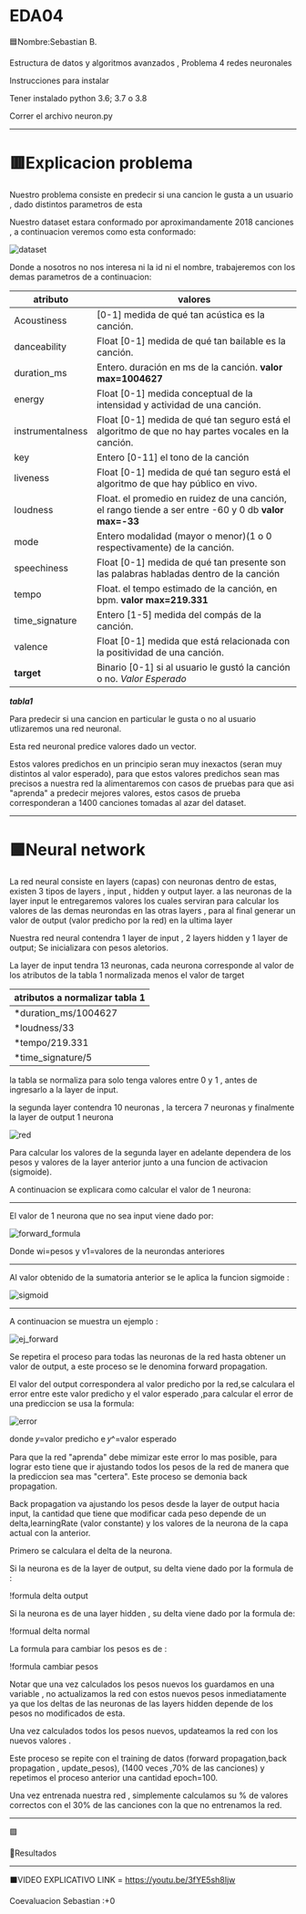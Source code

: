 # EDA04

🟦Nombre:Sebastian B.

Estructura de datos y algoritmos avanzados , Problema 4 redes neuronales

Instrucciones para instalar

Tener instalado python 3.6; 3.7 o 3.8

Correr el archivo neuron.py

-----------------------------------------------------


# 🟥Explicacion problema

Nuestro problema consiste en predecir si una cancion le gusta a un usuario , dado distintos parametros de esta

Nuestro dataset estara conformado por aproximandamente 2018 canciones , a continuacion veremos como esta conformado:

![dataset](https://user-images.githubusercontent.com/82010968/120158518-390e8080-c1c2-11eb-8bf8-bb320cd1d39f.png)

Donde a nosotros no nos interesa ni la id ni el nombre, trabajeremos con los demas parametros de a continuacion:


atributo | valores
-------------|----------------------------------------------------------------------------------------------
Acoustiness  		|[0-1] medida de qué tan acústica es la canción.
danceability  |Float [0-1] medida de qué tan bailable es la canción.
duration_ms 	|Entero. duración en ms de la canción. **valor max=1004627**
energy  		|Float [0-1] medida conceptual de la intensidad y actividad de una canción.
instrumentalness|Float [0-1] medida de qué tan seguro está el algoritmo de que no hay partes vocales en la canción.
key 			|Entero [0-11] el tono de la canción
liveness  	|Float [0-1] medida de qué tan seguro está el algoritmo de que hay público en vivo.
loudness 	 |Float. el promedio en ruidez de una canción, el rango tiende a ser entre -60 y 0 db **valor max=-33**
mode   			|Entero modalidad (mayor o menor)(1 o 0 respectivamente) de la canción.
speechiness	 |Float [0-1] medida de qué tan presente son las palabras habladas dentro de la canción
tempo 		|Float. el tempo estimado de la canción, en bpm. **valor max=219.331**
time_signature|Entero [1-5] medida del compás de la canción.
valence 	|Float [0-1] medida que está relacionada con la positividad de una canción.
**target** |Binario [0-1] si al usuario le gustó la canción o no. *Valor Esperado*

***tabla1***


Para predecir si una cancion en particular le gusta o no al usuario utlizaremos una red neuronal.

Esta red neuronal predice valores dado un vector. 

Estos valores predichos en un principio seran muy inexactos (seran muy distintos al valor esperado), para que estos valores predichos sean mas precisos a nuestra red la alimentaremos con casos de pruebas para que asi "aprenda" a predecir mejores valores, estos casos de prueba corresponderan a 1400 canciones tomadas al azar del dataset. 




---------------------------------------------------

 
# 🟩Neural network 

La red neural consiste en layers (capas) con neuronas dentro de estas, existen 3 tipos de layers , input , hidden y output layer. a las neuronas de la layer input le entregaremos valores los cuales serviran para calcular los valores de las demas neurondas en las otras layers , para al final generar un valor de output (valor predicho por la red) en la ultima layer 


Nuestra red neural contendra  1 layer de input , 2 layers hidden y 1 layer de output; Se inicializara con pesos aletorios.

La layer de input tendra 13 neuronas, cada neurona corresponde al valor de los atributos de la tabla 1 normalizada menos el valor de target 

 
atributos a normalizar tabla 1 |
---------------------|
*duration_ms/1004627 |
*loudness/33         |
*tempo/219.331       |
*time_signature/5    | 

la tabla se normaliza para solo tenga valores entre 0 y 1 , antes de ingresarlo a la layer de input.

la segunda layer contendra 10 neuronas , la tercera 7 neuronas y finalmente la layer de output 1 neurona

![red](https://user-images.githubusercontent.com/82010968/120174440-19338880-c1d3-11eb-81f2-7873b15a5233.png)


Para calcular los valores de la segunda layer en adelante dependera de los pesos y valores de la layer anterior junto a una funcion de activacion (sigmoide).

A continuacion se explicara como calcular el valor de 1 neurona:

---------
El valor de 1 neurona que no sea input viene dado por:

![forward_formula](https://user-images.githubusercontent.com/82010968/120178263-526df780-c1d7-11eb-8fc8-322a0d943165.png)

Donde wi=pesos y v1=valores de la neurondas anteriores

-------
Al valor obtenido de la sumatoria anterior se le aplica la funcion sigmoide :

![sigmoid](https://user-images.githubusercontent.com/82010968/120178269-5437bb00-c1d7-11eb-8726-b96be7d412f0.png)

-------
A continuacion se muestra un ejemplo :

![ej_forward](https://user-images.githubusercontent.com/82010968/120179510-aa592e00-c1d8-11eb-863c-7136cbaf9f06.png)


Se repetira el proceso para todas las neuronas de la red hasta obtener un valor de output, a este proceso se le denomina forward propagation.

El valor del output correspondera al valor predicho por la red,se calculara el error entre este valor predicho y el valor esperado ,para calcular el error de una prediccion se usa la formula:

![error](https://user-images.githubusercontent.com/82010968/120179710-ec826f80-c1d8-11eb-98f9-851fc2f52f6f.png)

donde 𝑦=valor predicho e 𝑦^=valor esperado 


Para que la red "aprenda" debe mimizar este error lo mas posible, para lograr esto tiene que ir ajustando todos los pesos de la red de manera que la prediccion sea mas "certera". Este proceso se demonia back propagation.

Back propagation va ajustando los pesos desde la layer de output hacia input, la cantidad que tiene que modificar cada peso depende de un delta,learningRate (valor constante) y los valores de la neurona de la capa actual con la anterior.

Primero se calculara el delta de la neurona.

Si la neurona es de la layer de output, su delta viene dado por la formula de :

!formula delta output

Si la neurona es de una layer hidden , su delta viene dado por la formula de:

!formual delta normal

La formula para cambiar los pesos es de :

!formula cambiar pesos

Notar que una vez calculados los pesos nuevos los guardamos en una variable , no actualizamos la red con estos nuevos pesos inmediatamente ya que los deltas de las neuronas de las layers hidden depende de los pesos no modificados de esta. 

Una vez calculados todos los pesos nuevos, updateamos la red con los nuevos valores .

Este proceso se repite con el training de datos (forward propagation,back propagation , update_pesos), (1400 veces ,70% de las canciones) 
y repetimos el proceso anterior una cantidad epoch=100.


Una vez entrenada nuestra red , simplemente calculamos su % de valores correctos con el 30% de las canciones con la que no entrenamos la red.















------------------------------------------



🟪


🔴Resultados


------


⬛VIDEO EXPLICATIVO LINK = https://youtu.be/3fYE5sh8Ijw


Coevaluacion 
Sebastian :+0
